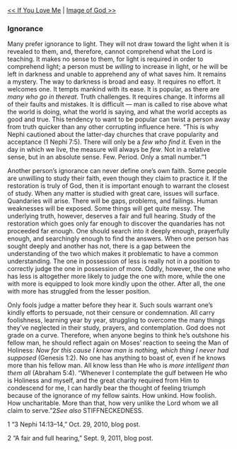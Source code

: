[<< If You Love Me](If%20You%20Love%20Me)  |  [Image of God >>](Image%20of%20God)

### Ignorance
Many prefer ignorance to light. They will not draw toward the light when it is revealed to them, and, therefore, cannot comprehend what the Lord is teaching. It makes no sense to them, for light is required in order to comprehend light; a person must be *willing* to increase in light, or he will be left in darkness and unable to apprehend any of what saves him. It remains a mystery. The way to darkness is broad and easy. It requires no effort. It welcomes one. It tempts mankind with its ease. It is popular, as there are *many who go in thereat*. Truth challenges. It requires change. It informs all of their faults and mistakes. It is difficult — man is called to rise above what the world is doing, what the world is saying, and what the world accepts as good and true. This tendency to want to be popular can twist a person away from truth quicker than any other corrupting influence here. “This is why Nephi cautioned about the latter-day churches that crave popularity and acceptance (1 Nephi 7:5). There will only be a *few who find it.* Even in the day in which we live, the measure will always be *few*. Not in a relative sense, but in an absolute sense. Few. Period. Only a small number.”1

Another person’s ignorance can never define one’s own faith. Some people are unwilling to study their faith, even though they claim to practice it. If the restoration is truly of God, then it is important enough to warrant the closest of study. When any matter is studied with great care, issues will surface. Quandaries will arise. There will be gaps, problems, and failings. Human weaknesses will be exposed. Some things will get quite messy. The underlying truth, however, deserves a fair and full hearing. Study of the restoration which goes only far enough to discover the quandaries has not proceeded far enough. One should search into it deeply enough, prayerfully enough, and searchingly enough to find the answers. When one person has sought deeply and another has not, there is a gap between the understanding of the two which makes it problematic to have a common understanding. The one in possession of less is really not in a position to correctly judge the one in possession of more. Oddly, however, the one who has less is altogether more likely to judge the one with more, while the one with more is equipped to look more kindly upon the other. After all, the one with more has struggled from the lesser position.

Only fools judge a matter before they hear it. Such souls warrant one’s kindly efforts to persuade, not their censure or condemnation. All carry foolishness, learning year by year, struggling to overcome the many things they’ve neglected in their study, prayers, and contemplation. God does not grade on a curve. Therefore, when anyone begins to think he’s outshone his fellow man, he should reflect again on Moses’ reaction to seeing the Man of Holiness: *Now for this cause I know man is nothing, which thing I never had supposed* (Genesis 1:2). No one has anything to boast of, even if he knows more than his fellow man. All know less than He who is *more intelligent than them all* (Abraham 5:4). “Whenever I contemplate the gulf between He who is Holiness and myself, and the great charity required from Him to condescend for me, I can hardly bear the thought of feeling triumph because of the ignorance of my fellow saints. How unkind. How foolish. How uncharitable. More than that, how very unlike the Lord whom we all claim to serve.”2*See also* STIFFNECKEDNESS.



1 “3 Nephi 14:13–14,” Oct. 29, 2010, blog post.


2 “A fair and full hearing,” Sept. 9, 2011, blog post.